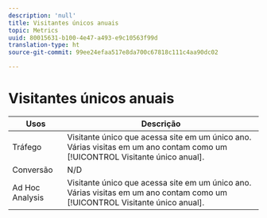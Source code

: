 ```yaml
---
description: 'null'
title: Visitantes únicos anuais
topic: Metrics
uuid: 80015631-b100-4e47-a493-e9c10563f99d
translation-type: ht
source-git-commit: 99ee24efaa517e8da700c67818c111c4aa90dc02

---
```



# Visitantes únicos anuais

| Usos | Descrição |
|---|---|
| Tráfego | Visitante único que acessa site em um único ano. Várias visitas em um ano contam como um [!UICONTROL Visitante único anual]. |
| Conversão | N/D |
| Ad Hoc Analysis | Visitante único que acessa site em um único ano. Várias visitas em um ano contam como um [!UICONTROL Visitante único anual]. |

